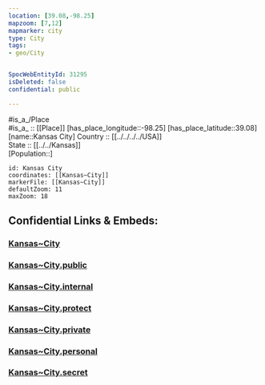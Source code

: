 ```yaml
---
location: [39.08,-98.25] 
mapzoom: [7,12] 
mapmarker: city 
type: City
tags:
- geo/City


SpocWebEntityId: 31295
isDeleted: false
confidential: public

---
```

#is_a_/Place  
#is_a_ :: [[Place]] 
[has_place_longitude::-98.25] 
[has_place_latitude::39.08] 
[name::Kansas City] 
Country :: [[../../../../USA]]  
State :: [[../../Kansas]]  
[Population::] 



```leaflet
id: Kansas City
coordinates: [[Kansas~City]] 
markerFile: [[Kansas~City]] 
defaultZoom: 11 
maxZoom: 18
```


## Confidential Links & Embeds: 

### [Kansas~City](/_Standards/Earth/Continent/America~North/USA/USA~Mountain/Kansas/counties~Kansas/Lincoln,County/cities~Lincoln/Kansas~City.md) 

### [Kansas~City.public](/_public/Earth/Continent/America~North/USA/USA~Mountain/Kansas/counties~Kansas/Lincoln,County/cities~Lincoln/Kansas~City.public.md) 

### [Kansas~City.internal](/_internal/Earth/Continent/America~North/USA/USA~Mountain/Kansas/counties~Kansas/Lincoln,County/cities~Lincoln/Kansas~City.internal.md) 

### [Kansas~City.protect](/_protect/Earth/Continent/America~North/USA/USA~Mountain/Kansas/counties~Kansas/Lincoln,County/cities~Lincoln/Kansas~City.protect.md) 

### [Kansas~City.private](/_private/Earth/Continent/America~North/USA/USA~Mountain/Kansas/counties~Kansas/Lincoln,County/cities~Lincoln/Kansas~City.private.md) 

### [Kansas~City.personal](/_personal/Earth/Continent/America~North/USA/USA~Mountain/Kansas/counties~Kansas/Lincoln,County/cities~Lincoln/Kansas~City.personal.md) 

### [Kansas~City.secret](/_secret/Earth/Continent/America~North/USA/USA~Mountain/Kansas/counties~Kansas/Lincoln,County/cities~Lincoln/Kansas~City.secret.md)

